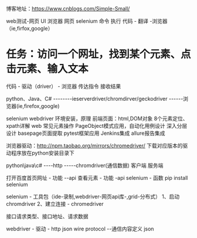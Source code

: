 博客地址：https://www.cnblogs.com/Simple-Small/

web测试-网页  UI 
浏览器 网页 selenium
命令         执行
代码  -  翻译  -浏览器（ie,firfox,google）
# 任务：访问一个网址，找到某个元素、点击元素、输入文本

代码 - 驱动（driver） - 浏览器
       传达指令
       接收结果
       
python、Java、C# --------ieserverdriver/chromdirver/geckodriver ------浏览器(ie,firefox,google)

selenium webdriver 环境安装，原理
前端页面：html,DOM对象
8个元素定位、xpath详解
web 常见元素操作
PageObject模式应用，自动化用例设计
深入分层设计
basepage页面提取
pytest框架应用
Jenkins集成
allure报告集成

浏览器驱动：http://npm.taobao.org/mirrors/chromedriver/
下载对应版本的驱动程序放在python安装目录下

python\java\c# ----http -----chromdriver(通信数据)
   客户端                         服务端
   
打开百度首页网址 -  功能 --api
查看元素 - 功能 -api
selenium - 函数
pip install selenium 

selenium - 工具包（ide-录制,webdriver-网页api库-,grid-分布式）
1、启动chromdriver 
2、建立连接 - chromedriver

接口请求类型、接口地址、请求数据

webdriver  - 驱动  - http
json wire protocol --通信内容定义
json

